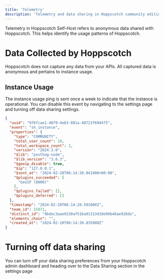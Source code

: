 ```yaml
---
title: 'Telemetry'
description: 'Telemetry and data sharing in Hoppscotch community edition'
---
```


Telemetry in Hoppscotch Self-Host refers to anonymous data shared with Hoppscotch. This helps identify the usage patterns of Hoppscotch.

# Data Collected by Hoppscotch

Hoppscotch does not capture any data from your APIs. All captured data is anonymous and pertains to instance usage.

## Instance Usage

The instance usage ping is sent once a week to indicate that the instance is operational. You can disable this event by navigating to the settings page and turning off data sharing settings.

```json
{
  "uuid": "976fcae1-4079-4e83-881a-48723f694475",
  "event": "sh_instance",
  "properties": {
    "type": "COMMUNITY",
    "total_user_count": 10,
    "total_workspace_count": 2,
    "version": "2024.3.0",
    "$lib": "posthog-node",
    "$lib_version": "3.6.3",
    "$geoip_disable": true,
    "$ip": "127.0.0.1",
    "$sent_at": "2024-02-20T06:14:20.041000+00:00",
    "$plugins_succeeded": [
      "GeoIP (8000)"
    ],
    "$plugins_failed": [],
    "$plugins_deferred": []
  },
  "timestamp": "2024-02-20T06:14:20.591000Z",
  "team_id": 15871,
  "distinct_id": "9bdec3aae9330af51ba91313d3de99b46ae928da",
  "elements_chain": "",
  "created_at": "2024-02-20T06:14:20.835000Z"
}

```

# Turning off data sharing

You can turn off your data sharing preferences from your Hoppscotch admin dashboard and heading over to the Data Sharing section in the settings page